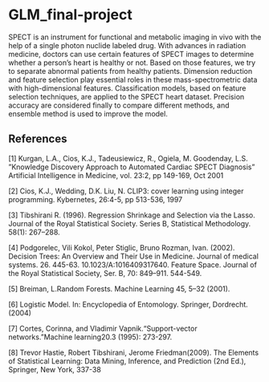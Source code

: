 # GLM_final-project
SPECT is an instrument for functional and metabolic imaging in vivo with the help of a single photon nuclide labeled drug. With advances in radiation medicine, doctors can use certain features of SPECT images to determine whether a person’s heart is healthy or not. Based on those features, we try to separate abnormal patients from healthy patients. Dimension reduction and feature selection play essential roles in these mass-spectrometric data with high-dimensional features. Classification models, based on feature selection techniques, are applied to the SPECT heart dataset. Precision accuracy are considered finally to compare different methods, and ensemble method is used to improve the model.

## References

[1] Kurgan, L.A., Cios, K.J., Tadeusiewicz, R., Ogiela, M. Goodenday, L.S. ”Knowledge Discovery
Approach to Automated Cardiac SPECT Diagnosis” Artificial Intelligence in Medicine, vol. 23:2,
pp 149-169, Oct 2001

[2] Cios, K.J., Wedding, D.K. Liu, N. CLIP3: cover learning using integer programming. Kybernetes,
26:4-5, pp 513-536, 1997

[3] Tibshirani R. (1996). Regression Shrinkage and Selection via the Lasso. Journal of the Royal
Statistical Society. Series B, Statistical Methodology. 58(1): 267–288.

[4] Podgorelec, Vili Kokol, Peter Stiglic, Bruno Rozman, Ivan. (2002). Decision Trees: An Overview
and Their Use in Medicine. Journal of medical systems. 26. 445-63. 10.1023/A:1016409317640.
Feature Space. Journal of the Royal Statistical Society, Ser. B, 70: 849–911. 544-549.

[5] Breiman, L.Random Forests. Machine Learning 45, 5–32 (2001).

[6] Logistic Model. In: Encyclopedia of Entomology. Springer, Dordrecht. (2004)

[7] Cortes, Corinna, and Vladimir Vapnik.“Support-vector networks.”Machine learning20.3 (1995):
273-297.

[8] Trevor Hastie, Robert Tibshirani, Jerome Friedman(2009). The Elements of Statistical Learning:
Data Mining, Inference, and Prediction (2nd Ed.), Springer, New York, 337-38
